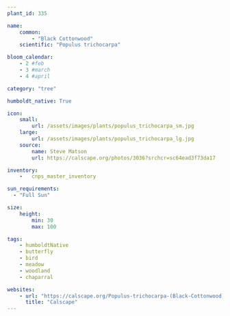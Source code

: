 ```yaml
---
plant_id: 335

name: 
    common: 
        - "Black Cottonwood" 
    scientific: "Populus trichocarpa"

bloom_calendar: 
    - 2 #feb
    - 3 #march
    - 4 #april

category: "tree"

humboldt_native: True

icon: 
    small: 
        url: /assets/images/plants/populus_trichocarpa_sm.jpg 
    large: 
        url: /assets/images/plants/populus_trichocarpa_lg.jpg 
    source: 
        name: Steve Matson
        url: https://calscape.org/photos/3036?srchcr=sc64ead3f73da17 

inventory: 
    -   cnps_master_inventory

sun_requirements:
  - "Full Sun"

size:
    height: 
        min: 30
        max: 100

tags:
    - humboldtNative
    - butterfly
    - bird
    - meadow
    - woodland
    - chaparral

websites:
    - url: "https://calscape.org/Populus-trichocarpa-(Black-Cottonwood)"
      title: "Calscape"
---
```

